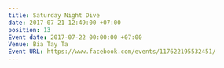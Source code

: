 ```yaml
---
title: Saturday Night Dive
date: 2017-07-21 12:49:00 +07:00
position: 13
Event date: 2017-07-22 00:00:00 +07:00
Venue: Bia Tay Ta
Event URL: https://www.facebook.com/events/117622195532451/
---
```


